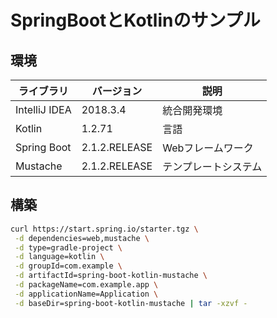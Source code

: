 # SpringBootとKotlinのサンプル

## 環境
|ライブラリ|バージョン|説明|
|---|---|---|
|IntelliJ IDEA|2018.3.4|統合開発環境|
|Kotlin|1.2.71|言語|
|Spring Boot|2.1.2.RELEASE|Webフレームワーク|
|Mustache|2.1.2.RELEASE|テンプレートシステム|


## 構築
```bash
curl https://start.spring.io/starter.tgz \
 -d dependencies=web,mustache \
 -d type=gradle-project \
 -d language=kotlin \
 -d groupId=com.example \
 -d artifactId=spring-boot-kotlin-mustache \
 -d packageName=com.example.app \
 -d applicationName=Application \
 -d baseDir=spring-boot-kotlin-mustache | tar -xzvf -
```

